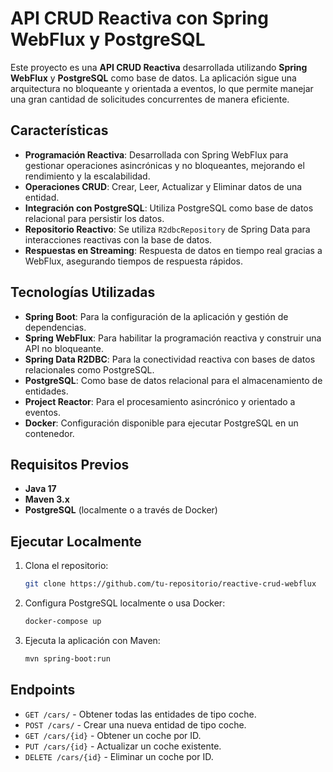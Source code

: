 # API CRUD Reactiva con Spring WebFlux y PostgreSQL

Este proyecto es una **API CRUD Reactiva** desarrollada utilizando **Spring WebFlux** y **PostgreSQL** como base de datos. La aplicación sigue una arquitectura no bloqueante y orientada a eventos, lo que permite manejar una gran cantidad de solicitudes concurrentes de manera eficiente.

## Características

- **Programación Reactiva**: Desarrollada con Spring WebFlux para gestionar operaciones asincrónicas y no bloqueantes, mejorando el rendimiento y la escalabilidad.
- **Operaciones CRUD**: Crear, Leer, Actualizar y Eliminar datos de una entidad.
- **Integración con PostgreSQL**: Utiliza PostgreSQL como base de datos relacional para persistir los datos.
- **Repositorio Reactivo**: Se utiliza `R2dbcRepository` de Spring Data para interacciones reactivas con la base de datos.
- **Respuestas en Streaming**: Respuesta de datos en tiempo real gracias a WebFlux, asegurando tiempos de respuesta rápidos.

## Tecnologías Utilizadas

- **Spring Boot**: Para la configuración de la aplicación y gestión de dependencias.
- **Spring WebFlux**: Para habilitar la programación reactiva y construir una API no bloqueante.
- **Spring Data R2DBC**: Para la conectividad reactiva con bases de datos relacionales como PostgreSQL.
- **PostgreSQL**: Como base de datos relacional para el almacenamiento de entidades.
- **Project Reactor**: Para el procesamiento asincrónico y orientado a eventos.
- **Docker**: Configuración disponible para ejecutar PostgreSQL en un contenedor.

## Requisitos Previos

- **Java 17**
- **Maven 3.x**
- **PostgreSQL** (localmente o a través de Docker)

## Ejecutar Localmente

1. Clona el repositorio:
    ```bash
    git clone https://github.com/tu-repositorio/reactive-crud-webflux
    ```

2. Configura PostgreSQL localmente o usa Docker:
    ```bash
    docker-compose up
    ```

3. Ejecuta la aplicación con Maven:
    ```bash
    mvn spring-boot:run
    ```

## Endpoints

- `GET /cars/` - Obtener todas las entidades de tipo coche.
- `POST /cars/` - Crear una nueva entidad de tipo coche.
- `GET /cars/{id}` - Obtener un coche por ID.
- `PUT /cars/{id}` - Actualizar un coche existente.
- `DELETE /cars/{id}` - Eliminar un coche por ID.
